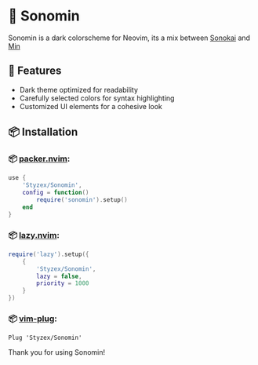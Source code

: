 # 🎨 Sonomin

Sonomin is a dark colorscheme for Neovim, its a mix between [Sonokai](https://github.com/sainnhe/sonokai) and [Min](https://github.com/miguelsolorio/min-theme)

## 🌟 Features

- Dark theme optimized for readability
- Carefully selected colors for syntax highlighting
- Customized UI elements for a cohesive look

## 📦 Installation

### 📦 [packer.nvim](https://github.com/wbthomason/packer.nvim):

```lua
use {
    'Styzex/Sonomin',
    config = function()
        require('sonomin').setup()
    end
}
```

### 📦 [lazy.nvim](https://github.com/folke/lazy.nvim):

```lua
require('lazy').setup({
    {
        'Styzex/Sonomin',
        lazy = false,
        priority = 1000
    }
})
```

### 📦 [vim-plug](https://github.com/junegunn/vim-plug):

```vim
Plug 'Styzex/Sonomin'
```

Thank you for using Sonomin!
